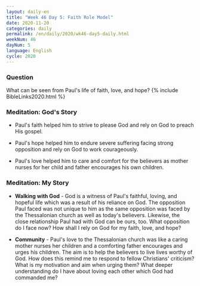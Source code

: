 ```yaml
---
layout: daily-en
title: "Week 46 Day 5: Faith Role Model"
date: 2020-11-20 
categories: daily
permalink: /en/daily/2020/wk46-day5-daily.html
weekNum: 46
dayNum: 5
language: English
cycle: 2020
---
```

### Question     
What can be seen from Paul's life of faith, love, and hope?
{% include BibleLinks2020.html %} 

### Meditation: God's Story   
+ Paul's faith helped him to strive to please God and rely on God to preach His gospel. 

+ Paul's hope helped him to endure severe suffering facing strong opposition and rely on God to work courageously. 

+ Paul's love helped him to care and comfort for the believers as mother nurses for her child and father encourages his own children. 

### Meditation: My Story   
+ **Walking with God** - God is a witness of Paul's faithful, loving, and hopeful life which was a result of his reliance on God. The opposition Paul faced was not unique to him as the same opposition was faced by the Thessalonian church as well as today's believers. Likewise, the close relationship Paul had with God can be ours, too. What opposition do I face now? How shall I rely on God for my faith, love, and hope?  

+ **Community** - Paul's love to the Thessalonian church was like a caring mother nurses her children and a comforting father encourages and urges his children. The aim is to help the believers to live lives worthy of God. How does this remind me to respond to fellow Christians' criticism? What is my motivation and aim when urging them? What deeper understanding do I have about loving each other which God had commanded me? 
